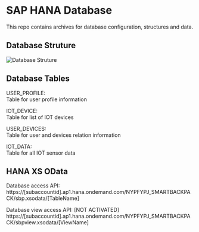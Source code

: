 # SAP HANA Database 
This repo contains archives for database configuration, structures and data.

## Database Struture 
![Database Struture ](https://github.com/c0j0s/SmartBackpack/blob/master/Documents/hana%20database%20structure.jpeg)

## Database Tables
USER_PROFILE:  
Table for user profile information

IOT_DEVICE:  
Table for list of IOT devices

USER_DEVICES:  
Table for user and devices relation information

IOT_DATA:  
Table for all IOT sensor data

## HANA XS OData
Database access API:  
https://[subaccountid].ap1.hana.ondemand.com/NYPFYPJ_SMARTBACKPACK/sbp.xsodata/[TableName]

Database view access API: [NOT ACTIVATED]  
https://[subaccountid].ap1.hana.ondemand.com/NYPFYPJ_SMARTBACKPACK/sbpview.xsodata/[ViewName]